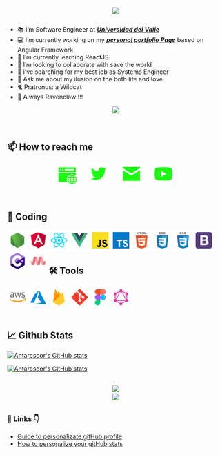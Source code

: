 
<h1 align="center">
 
  <a href="#"> 
    <img src="https://readme-typing-svg.demolab.com?font=inconsolata&height=45&weight=900&size=40&duration=4000&pause=2000&color=1BB8F7&center=true&vCenter=true&hCenter=true&multiline=false&width=800&height=80&lines=+👋+Hi!;+I'm+Manuel+A.+Doncel;A.k.a...;»+~Antarescor~+«;Welcome+to+my+GitHub+profile;Enjoyit+!" /></a>
</h1>


+ 📚 I’m Software Engineer at ***[Universidad del Valle][univalle]*** 
+ 💻 I’m currently working on my ***[personal portfolio Page][portfolio]*** based on Angular Framework
+ 🌱 I’m currently learning ReactJS
+ 👯 I’m looking to collaborate with save the world 
+ 🤔 i've searching for my best job as Systems Engineer
+ 💬 Ask me about my ilusion on the both life and love
+ 🐈‍ Pratronus: a Wildcat 
+ 🦅 Always Ravenclaw !!!


<p align="center">
  <!-- Typing SVG by DenverCoder1 - # -->
  <a href="#">
    <img src="https://readme-typing-svg.demolab.com?font=inconsolata&height=45&weight=900&size=20&duration=800&pause=10000&color=1EF714&center=true&vCenter=true&hCenter=true&multiline=false&width=440&height=80&lines=»+System+Engineer+«;»+Information+Systems+Technologist+«;»+Scientist+at+heart+«" /></a>
</p>


<br>

## 📫 How to reach me
  
<p align="center">
  <a href="https://antarescor.github.io/"><img width="44px" alt="MySite" title="MySite" src="./assets/contact/site2.png"/></a>
  &#8287;&#8287;&#8287;&#8287;&#8287;
  <a href="https://twitter.com/Antarescor"><img width="48px" alt="Twitter" title="Twitter" src="./assets/contact/twitter2.png"/></a>
  &#8287;&#8287;&#8287;&#8287;&#8287;
  <a href="mailto:antarescor@hotmail.com"><img width="48px"  alt="mal" title="mail" src="./assets/contact/mail2.png"/></a>
  &#8287;&#8287;&#8287;&#8287;&#8287;
  <a href="https://www.youtube.com/@_Antarescor"><img width="48px" alt="youtube" title="youtube"src="./assets/contact/youtube2.png"/></a>
</p>



<!-- links -->
[twitter]: https://twitter.com/Antarescor/
[univalle]:https://www.univalle.edu.co/
[portfolio]: https://antarescor.github.io/
<!-- end links -->

<br>

## 🚀 Coding

<img align="left" alt="JavaScript" height ="48px"  src="./assets/icons/node.svg"> </a>
<img align="left" alt="JavaScript" height ="48px"  src="./assets/icons/angular.svg"> </a>
<img align="left" alt="JavaScript" height ="48px"  src="./assets/icons/react.svg"> </a>
<img align="left" alt="JavaScript" height ="48px"  src="./assets/icons/vue.svg"> </a>
<img align="left" alt="JavaScript" height ="48px"  src="./assets/icons/javascript.svg"> </a>
<img align="left" alt="JavaScript" height ="48px"  src="./assets/icons/typescript.svg"> </a>
<img align="left" alt="JavaScript" height ="48px"  src="./assets/icons/html.svg"> </a>
<img align="left" alt="JavaScript" height ="48px"  src="./assets/icons/css.svg"> </a>
<img align="left" alt="JavaScript" height ="48px"  src="./assets/icons/css.svg"> </a>
<img align="left" alt="JavaScript" height ="48px"  src="./assets/icons/bootstrap.svg"> </a>
<img align="left" alt="JavaScript" height ="48px"  src="./assets/icons/csharp.svg"> </a>
<img align="left" alt="JavaScript" height ="48px"  src="./assets/icons/materialize.svg"> </a>


<br>
<br>
<br>

## 🛠️ Tools
<img align="left" alt="JavaScript" height ="48px"  src="./assets/icons/aws.svg"> </a>
<img align="left" alt="JavaScript" height ="48px"  src="./assets/icons/azure.svg"> </a>
<img align="left" alt="JavaScript" height ="48px"  src="./assets/icons/firebase.svg"> </a>
<img align="left" alt="JavaScript" height ="48px"  src="./assets/icons/git-scm.svg"> </a>
<img align="left" alt="JavaScript" height ="48px"  src="./assets/icons/figma.svg"> </a>
<img align="left" alt="JavaScript" height ="48px"  src="./assets/icons/graphql.svg"> </a>




<br>
<br>
<br>
<br>


## 📈 Github Stats


[![Antarescor's GitHub stats](https://github-readme-stats.vercel.app/api/top-langs/?username=antarescor&text_bold=true&hide=html,asp.net&layout=compact&card_width=800&theme=transparent&title_color=1BB8F7&text_color=1BB8F7&icon_color=ff00ff&border_color=1BB8F7&border_radius=10&show_icons=true&icon_color=ff00ff&langs_count=10)](ttps://github.com/antarescor/github-readme-stats)


[![Antarescor's GitHub stats](https://github-readme-stats.vercel.app/api?username=antarescor&card_width=800&include_all_commits=true&count_private=true&hide=prs&show_icons=true&theme=transparent&title_color=1BB8F7&text_color=1EF714&icon_color=ff00ff&rank_icon=github&border_color=1BB8F7&border_radius=10)](https://github.com/antarescor/github-readme-stats)

<!-- [![Antarescor's GitHub stats](https://github-readme-stats.vercel.app/api/top-langs/?username=antarescor&hide=html,asp.net&card_width=600&theme=transparent&title_color=1BB8F7&text_color=1BB8F7&icon_color=ff00ff&border_color=1BB8F7&border_radius=10&show_icons=true&icon_color=ff00ff&langs_count=10)](ttps://github.com/antarescor/github-readme-stats) -->

<!-- [![Antarescor's GitHub stats](https://github-readme-stats.vercel.app/api?username=antarescor&card_width=800&include_all_commits=true&count_private=true&hide=prs&show_icons=true&theme=transparent&title_color=1BB8F7&text_color=1EF714&icon_color=ff00ff&border_color=1BB8F7&border_radius=10)](https://github.com/antarescor/github-readme-stats)
 -->

##
<div align="center">
 <a href="#">
    <img src="https://readme-typing-svg.demolab.com?font=inconsolata&height=45&weight=900&size=15&duration=5000&pause=1000&color=1BB8F7&center=true&vCenter=true&hCenter=true&multiline=false&width=440&height=80&lines=%22The+perfect+measure+of+imperfect+things%22" /></a>
</div>

<div align="center">
 <a href="#">
    <img src="https://readme-typing-svg.demolab.com?font=inconsolata&height=45&weight=900&size=15&duration=5000&pause=1000&color=1EF714&center=true&vCenter=true&hCenter=true&multiline=false&width=440&height=80&lines=%22La+medida+perfecta+de+las+cosas+imperfectas%22" /></a>
</div>


##

### 🔗 Links 👇

+ [Guide to personalizate gitHub profile][profile]
+ [How to personalize your gitHub stats][typinfsvg] 

<!-- Other links -->
[profile]: https://github.com/anuraghazra/
[typinfsvg]:https://github.com/DenverCoder1/readme-typing-svg
<!-- end other links -->
